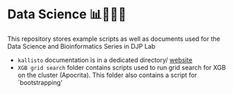 # Data Science 📊👩🏻‍💻
This repository stores example scripts as well as documents used for the Data Science and Bioinformatics Series in DJP Lab

- `kallisto` documentation is in a dedicated directory/ [website](https://saramasarone.github.io/Running-kallisto-on-Apocrita/)  
- `XGB grid search` folder contains scripts used to run grid search for XGB on the cluster (Apocrita). This folder also contains a script for `bootstrapping'

